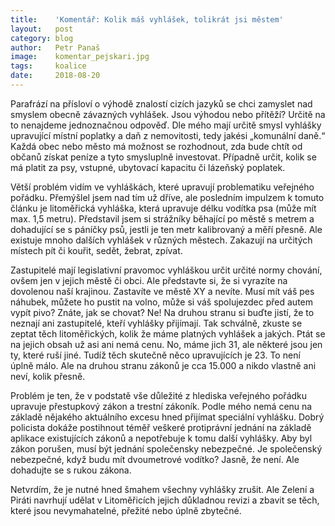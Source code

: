 ```yaml
---
title:	  'Komentář: Kolik máš vyhlášek, tolikrát jsi městem'
layout:	  post
category: blog
author:	  Petr Panaš
image:	  komentar_pejskari.jpg
tags:	  koalice
date:	  2018-08-20
---
```

Parafrází na přísloví o výhodě znalostí cizích jazyků se chci zamyslet nad smyslem obecně závazných vyhlášek. Jsou výhodou nebo přítěží? Určitě na to nenajdeme jednoznačnou odpověď. Dle mého mají určitě smysl vyhlášky upravující místní poplatky a daň z nemovitosti, tedy jakési „komunální daně.“ Každá obec nebo město má možnost se rozhodnout, zda bude chtít od občanů získat peníze a tyto smysluplně investovat. Případně určit, kolik se má platit za psy, vstupné, ubytovací kapacitu či lázeňský poplatek. 

Větší problém vidím ve vyhláškách, které upravují problematiku veřejného pořádku. Přemýšlel jsem nad tím už dříve, ale posledním impulzem k tomuto článku je litoměřická vyhláška, která upravuje délku vodítka psa (může mít max. 1,5 metru). Představil jsem si strážníky běhající po městě s metrem a dohadující se s páníčky psů, jestli je ten metr kalibrovaný a měří přesně. Ale existuje mnoho dalších vyhlášek v různých městech. Zakazují na určitých místech pít či kouřit, sedět, žebrat, zpívat.

Zastupitelé mají legislativní pravomoc vyhláškou určit určité normy chování, ovšem jen v jejich městě či obci. Ale představte si, že si vyrazíte na dovolenou naší krajinou. Zastavíte ve městě XY a nevíte. Musí mít váš pes náhubek, můžete ho pustit na volno, může si váš spolujezdec před autem vypít pivo? Znáte, jak se chovat? Ne! Na druhou stranu si buďte jistí, že to neznají ani zastupitelé, kteří
vyhlášky přijímají. Tak schválně, zkuste se zeptat těch litoměřických, kolik že máme platných vyhlášek a jakých. Ptát se na jejich obsah už asi ani nemá cenu. No, máme jich 31, ale některé jsou jen ty, které ruší jiné. Tudíž těch skutečně něco upravujících je 23. To není úplně málo. Ale na druhou stranu zákonů je cca 15.000 a nikdo vlastně ani neví, kolik přesně.

Problém je ten, že v podstatě vše důležité z hlediska veřejného pořádku upravuje přestupkový zákon a trestní zákoník. Podle mého nemá cenu na základě nějakého aktuálního excesu hned přijímat speciální vyhlášku. Dobrý policista dokáže postihnout téměř veškeré protiprávní jednání na základě aplikace existujících zákonů a nepotřebuje k tomu další vyhlášky. Aby byl zákon porušen, musí být jednání společensky nebezpečné. Je společenský nebezpečné, když budu mít dvoumetrové vodítko? Jasně, že není. Ale dohadujte se s rukou zákona. 

Netvrdím, že je nutné hned šmahem všechny vyhlášky zrušit. Ale Zelení a Piráti navrhují udělat v Litoměřicích jejich důkladnou revizi a zbavit se těch, které jsou nevymahatelné, přežité nebo úplně zbytečné.
